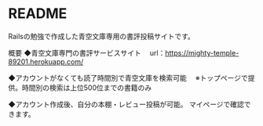 # README

Railsの勉強で作成した青空文庫専用の書評投稿サイトです。

概要
◆青空文庫専門の書評サービスサイト
　url：https://mighty-temple-89201.herokuapp.com/

◆アカウントがなくても読了時間別で青空文庫を検索可能
　※トップページで提供。時間別の検索は上位500位までの書籍のみ

◆アカウント作成後、自分の本棚・レビュー投稿が可能。
  マイページで確認できます。
